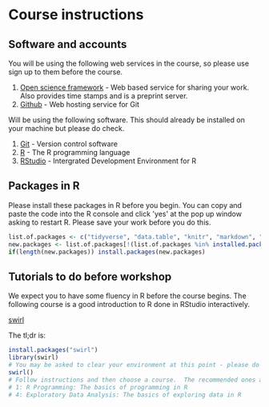 Course instructions
===

## Software and accounts

You will be using the following web services in the course, so please use sign up to them before the course.

1. [Open science framework](https://www.osf.io) - Web based service for sharing your work. Also provides time stamps and is a preprint server.
1. [Github](https://github.com/) - Web hosting service for Git

Will be using the following software.  This should already be installed on your machine but please do check.

1. [Git](https://git-scm.com/) - Version control software
1. [R](https://www.r-project.org/) - The R programming language
1. [RStudio](https://www.rstudio.com/) - Intergrated Development Environment for R

## Packages in R

Please install these packages in R before you begin. You can copy and paste the code into the R console and click 'yes' at the pop up window asking to restart R.  Please save your work before you do this.

```r
list.of.packages <- c("tidyverse", "data.table", "knitr", "markdown", "rmarkdown")
new.packages <- list.of.packages[!(list.of.packages %in% installed.packages()[,"Package"])]
if(length(new.packages)) install.packages(new.packages)
```

## Tutorials to do before workshop

We expect you to have some fluency in R before the course begins. The following course is a good introduction to R done in RStudio interactively.

[swirl](https://swirlstats.com/students.html)

The tl;dr is:

```r
install.packages("swirl")
library(swirl)
# You may be asked to clear your environment at this point - please do that.
swirl()
# Follow instructions and then choose a course.  The recommended ones are:
# 1: R Programming: The basics of programming in R
# 4: Exploratory Data Analysis: The basics of exploring data in R
```

